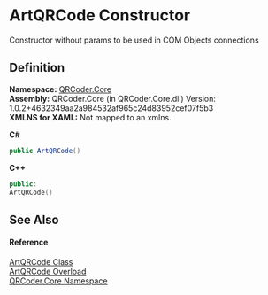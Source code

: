 # ArtQRCode Constructor


Constructor without params to be used in COM Objects connections



## Definition
**Namespace:** <a href="N_QRCoder_Core.md">QRCoder.Core</a>  
**Assembly:** QRCoder.Core (in QRCoder.Core.dll) Version: 1.0.2+4632349aa2a984532af965c24d83952cef07f5b3  
**XMLNS for XAML:** Not mapped to an xmlns.

**C#**
``` C#
public ArtQRCode()
```
**C++**
``` C++
public:
ArtQRCode()
```



## See Also


#### Reference
<a href="T_QRCoder_Core_ArtQRCode.md">ArtQRCode Class</a>  
<a href="Overload_QRCoder_Core_ArtQRCode__ctor.md">ArtQRCode Overload</a>  
<a href="N_QRCoder_Core.md">QRCoder.Core Namespace</a>  
